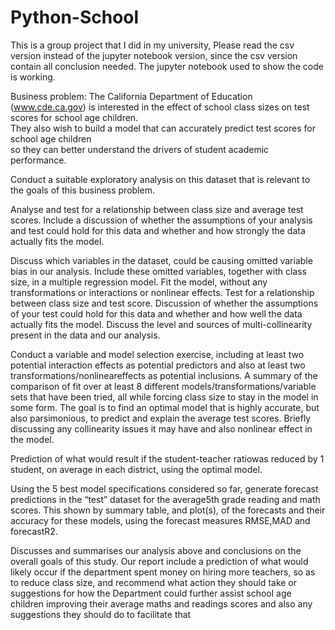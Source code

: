 # Python-School

This is a group project that I did in my university, Please read the csv version instead of the jupyter notebook version, since the csv version contain all conclusion needed. 
The jupyter notebook used to show the code is working.

Business problem:
The California Department of Education (www.cde.ca.gov) is interested in the effect of  school  class  sizes  on  test  scores  for  school  age  children.   
They  also  wish  to  build a  model  that  can  accurately  predict  test  scores  for  school  age  children  
so  they  can better understand the drivers of student academic performance.

Conduct a suitable exploratory analysis on this dataset that is relevant to the goals of this business problem.

Analyse  and  test  for  a  relationship  between  class  size  and  average  test  scores. Include a discussion of whether the assumptions of your analysis and test could hold for this data and whether and how strongly the data actually fits the model. 

Discuss which variables in the dataset, could be causing omitted variable bias in our analysis. Include these omitted variables, together with class size, in a multiple  regression  model. Fit the model, without  any  transformations  or  interactions  or  nonlinear  effects. Test for a relationship between class size and test score. Discussion of whether the assumptions of your test could hold for this data and whether and how well the data actually fits the model. Discuss the level and sources of multi-collinearity present in the data and our analysis.

Conduct a variable and model selection exercise, including at least two potential interaction effects as potential predictors and also at least two transformations/nonlineareffects as potential inclusions. A summary of the comparison of fit over at least 8 different models/transformations/variable sets that have been tried, all while forcing class size to stay in the model in some form. The goal is to find an optimal model that is highly accurate, but also parsimonious, to predict and explain the  average test scores. Briefly discussing any collinearity issues it may have and also nonlinear effect in the model.

Prediction of what would result if the student-teacher ratiowas reduced by 1 student, on average in each district, using the optimal model.

Using the 5 best model specifications considered so far, generate forecast predictions in the “test” dataset for the average5th grade reading and math scores. This shown by summary table, and plot(s), of the forecasts and their accuracy for these models, using the forecast measures RMSE,MAD and forecastR2.

Discusses and summarises our analysis above  and conclusions on the  overall goals of this  study. Our report include a prediction of what would likely occur if the department spent money on hiring more teachers, so as  to  reduce class size,  and recommend what action they should take or suggestions for how the Department could further assist school age children improving their average maths and readings scores and also any suggestions they should do to facilitate that
